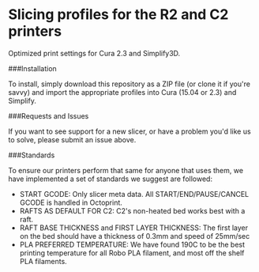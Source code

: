 # Slicing profiles for the R2 and C2 printers
Optimized print settings for Cura 2.3 and Simplify3D.

###Installation

To install, simply download this repository as a ZIP file (or clone it if you're savvy) and import the appropriate profiles into Cura (15.04 or 2.3) and Simplify.  

###Requests and Issues

If you want to see support for a new slicer, or have a problem you'd like us to solve, please submit an issue above. 

###Standards

To ensure our printers perform that same for anyone that uses them, we have implemented a set of standards we suggest are followed:

* START GCODE: Only slicer meta data.  All START/END/PAUSE/CANCEL GCODE is handled in Octoprint.
* RAFTS AS DEFAULT FOR C2: C2's non-heated bed works best with a raft.  
* RAFT BASE THICKNESS and FIRST LAYER THICKNESS: The first layer on the bed should have a thickness of 0.3mm and speed of 25mm/sec
* PLA PREFERRED TEMPERATURE: We have found 190C to be the best printing temperature for all Robo PLA filament, and most off the shelf PLA filaments.


